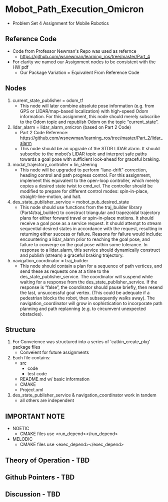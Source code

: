 # Mobot_Path_Execution_Omicron
  - Problem Set 4 Assignment for Mobile Robotics
  
## Reference Code
   - Code from Professor Newman's Repo was used as refernce
     - https://github.com/wsnewman/learning_ros/tree/master/Part_4
   - For clarity we named our Assignment nodes to be consistent with the HW pdf
     - Our Package Variation = Equivalent From Reference Code
## Nodes
1. current_state_publisher = odom_tf
   - This node will later combine absolute pose information (e.g. from GPS or LIDAR/map-based localization) with high-speed Odom information. For this assignment, this node should merely subscribe to the Odom topic and republish Odom on the topic “current_state”.
2. lidar_alarm = lidar_alarm_omicron (based on Part 2 Code)
   - Part 2 Code Reference: https://github.com/wsnewman/learning_ros/tree/master/Part_2/lidar_alarm
   - This node should be an upgrade of the STDR LIDAR alarm. It should subscribe to the mobot’s LIDAR topic and interpret safe paths towards a goal pose with sufficient look-ahead for graceful braking.
3. modal_trajectory_controller = lin_steering
   - This node will be upgraded to perform “lane-drift” correction, heading control and path progress control. For this assignment, implement this equivalent to the open-loop controller, which merely copies a desired state twist to cmd_vel. The controller should be modified to prepare for different control modes: spin-in-place, straight-line-motion, and halt.
4. des_state_publisher_service = mobot_pub_desired_state
   - This node should use functions from the traj_builder library (Part4/traj_builder) to construct triangular and trapezoidal trajectory plans for either forward travel or spin-in-place motions. It should receive a goal pose as a service request. It should attempt to stream sequential desired states in accordance with the request, resulting in returning either success or failure. Reasons for failure would include: encountering a lidar_alarm prior to reaching the goal pose, and failure to converge on the goal pose within some tolerance. In response to a lidar_alarm, this service should dynamically construct and publish (stream) a graceful braking trajectory.
5. navigation_coordinator = traj_builder
   - This node should contain a plan for a sequence of path vertices, and send these as requests one at a time to the des_state_publisher_service. The coordinator will suspend while waiting for a response from the des_state_publisher_service. If the response is “false”, the coordinator should pause briefly, then resend the last, unsuccessful goal vertex. (This could be adequate if a pedestrian blocks the robot, then subsequently walks away). The navigation_coordinator will grow in sophistication to incorporate path planning and path replanning (e.g. to circumvent unexpected obstacles).
## Structure
1. For Conveience was structured into a series of 'catkin_create_pkg' package files
   - Conveient for future assignments
2. Each file contains:
   - src
     - code
     - test code
   - README.md w/ basic information
   - CMAKE
   - Project.xml
3. des_state_publisher_service & navigation_coordinator work in tandem
   - all others are independent
## IMPORTANT NOTE
   - NOETIC
     - CMAKE files use <run_depend></run_depend>
   - MELODIC
     - CMAKE files use <exec_depend></exec_depend>
   
## Theory of Operation - TBD
## Github Pointers - TBD
## Discussion - TBD

